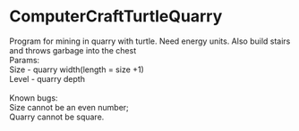 # ComputerCraftTurtleQuarry

Program for mining in quarry with turtle. Need  energy units. Also build stairs and throws garbage into the chest<br>
Params:<br>
Size - quarry width(length = size +1)<br>
Level - quarry depth<br>
<br>
Known bugs:<br>
Size cannot be an even number;<br>
Quarry cannot be square.

